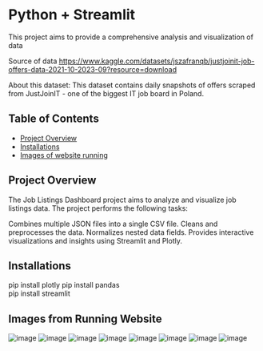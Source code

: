 #  Python + Streamlit

This project aims to provide a comprehensive analysis and visualization  of data 

Source of data 
https://www.kaggle.com/datasets/jszafranqb/justjoinit-job-offers-data-2021-10-2023-09?resource=download

About this dataset: 
This dataset contains daily snapshots of offers scraped from JustJoinIT - one of the biggest IT job board in Poland. 

## Table of Contents
- [Project Overview](#ProjectOverview)
-  [Installations](Instllation)
- [Images of website running](#Images)


## Project Overview

The Job Listings Dashboard project aims to analyze and visualize job listings data. The project performs the following tasks:

Combines multiple JSON files into a single CSV file.
Cleans and preprocesses the data.
Normalizes nested data fields.
Provides interactive visualizations and insights using Streamlit and Plotly.

## Installations

pip install  plotly
pip install pandas  
pip install streamlit


## Images from Running Website
![image](https://github.com/user-attachments/assets/09fa06de-52f3-4011-ae57-96e5e12a8c9e)
![image](https://github.com/user-attachments/assets/8fd075c7-f844-4137-810a-064cd9c0acb1)
![image](https://github.com/user-attachments/assets/dda11e75-7cdf-4f9c-8238-4b62fdeeae69)
![image](https://github.com/user-attachments/assets/7f2981ff-7a7c-4920-8ff5-4d139eeb4a17)
![image](https://github.com/user-attachments/assets/11ee22fc-42af-44c6-8d1f-5f2443e682ab)
![image](https://github.com/user-attachments/assets/29c63397-aa5f-4d1a-b062-7a9d463549ff)
![image](https://github.com/user-attachments/assets/79273998-3d74-4d30-830f-45b820ef8c7e)
![image](https://github.com/user-attachments/assets/91d80173-2c45-483f-be37-901b47266659)


